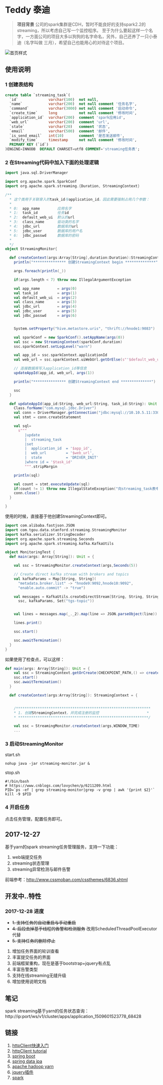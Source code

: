 # Teddy 泰迪

> **项目背景** 公司的spark集群是CDH，暂时不能良好的支持spark2.2的streaming，所以考虑自己写一个监控程序。
至于为什么要起这样一个名字，一方面公司的项目大多以狗狗的名字命名，另外，自己还养了一只小泰迪（名字叫做  三月），希望自己也能用心的对待这个项目。

![首页样式](https://raw.githubusercontent.com/xinghalo/StreamingMonitor/master/description/img/Jietu20171228-162819.jpg)

## 使用说明

### 1 创建表结构
```sql
create table `streaming_task`(
  `id`              varchar(100)  not null,
  `name`            varchar(200)  not null comment '任务名字',
  `command`         varchar(3000) not null comment '启动命令',
  `create_time`     long          not null comment '修改时间',
  `application_id`  varchar(200)  comment 'spark应用id',
  `web_url`         varchar(200)  comment 'url',
  `state`           varchar(20)   comment '状态',
  `email`           varchar(500)  comment '邮件',
  `is_send_email`   int(10)       comment '是否发送邮件',
  `modify_time`     timestamp     not null comment '修改时间',
  PRIMARY KEY (`id`)
)ENGINE=INNODB  DEFAULT CHARSET=utf8 COMMENT='streaming任务表';
```
### 2 在Streaming代码中加入下面的处理逻辑

```scala
import java.sql.DriverManager

import org.apache.spark.SparkConf
import org.apache.spark.streaming.{Duration, StreamingContext}

/**
  * 这个类用于关联穿入的task_id与application_id，因此需要强制占用几个参数：
  *
  * 0:  app_name        应用名字
  * 1:  task_id         任务id
  * 2:  default_web_ui  默认的url
  * 3:  class_name      驱动类的名字
  * 4:  jdbc_url        数据库的url
  * 5:  jdbc_user       数据库的用户名
  * 6:  jdbc_passwd     数据库的密码
  *
  */
object StreamingMonitor{

  def createContext(args:Array[String],duration:Duration):StreamingContext = {
    println("*************** 创建StreamingContext begin **************")

    args.foreach(println(_))

    if(args.length < 7) throw new IllegalArgumentException

    val app_name        = args(0)
    val task_id         = args(1)
    val default_web_ui  = args(2)
    val class_name      = args(3)
    val jdbc_url        = args(4)
    val jdbc_user       = args(5)
    val jdbc_passwd     = args(6)


    System.setProperty("hive.metastore.uris", "thrift://hnode1:9083")

    val sparkConf = new SparkConf().setAppName(args(0))
    val ssc = new StreamingContext(sparkConf,duration)
    ssc.sparkContext.setLogLevel("warn")

    val app_id = ssc.sparkContext.applicationId
    val web_url = ssc.sparkContext.uiWebUrl.getOrElse(s"'$default_web_ui'")

    // 连接数据库写入application_id等信息
    updateAppId(app_id, web_url, args(1))

    println("*************** 创建StreamingContext end **************")

    ssc
  }

  def updateAppId(app_id:String, web_url:String, task_id:String): Unit ={
    Class.forName("com.mysql.jdbc.Driver")
    val conn = DriverManager.getConnection("jdbc:mysql://10.10.5.11:3306/recommend", "xinhailong", "test!@3$xhl")
    val stmt = conn.createStatement

    val sql=
      s"""
         |update
         |  streaming_task
         |set
         |  application_id  = '$app_id',
         |  web_url         = '$web_url',
         |  state           = 'DRIVER_INIT'
         |where id = '$task_id'
         """.stripMargin

    println(sql)

    val count = stmt.executeUpdate(sql)
    if(count != 1) throw new IllegalStateException("向streaming_task表中写入app_id失败，请查看相关表，是否存在task_id")
    conn.close()
  }

}
```

使用的时候，直接基于他创建StreamingContext即可。
```scala
import com.alibaba.fastjson.JSON
import com.tgou.data.stanford.streaming.StreamingMonitor
import kafka.serializer.StringDecoder
import org.apache.spark.streaming.Seconds
import org.apache.spark.streaming.kafka.KafkaUtils

object MonitoringTest {
  def main(args: Array[String]): Unit = {

    val ssc = StreamingMonitor.createContext(args,Seconds(5))

    // Create direct kafka stream with brokers and topics
    val kafkaParams = Map[String, String](
      "metadata.broker.list" -> "hnode9:9092,hnode10:9092",
      "enable.auto.commit" -> "true")

    val messages = KafkaUtils.createDirectStream[String, String, StringDecoder, StringDecoder](
      ssc, kafkaParams, Set("tgs-topic"))


    val lines = messages.map(_._2).map(line => JSON.parseObject(line))

    lines.print()

    ssc.start()

    ssc.awaitTermination()
  }
}
```
如果使用了检查点，可以这样：
```scala
def main(args: Array[String]): Unit = {
    val ssc = StreamingContext.getOrCreate(CHECKPOINT_PATH,() => createContext(args))
    ssc.start()
    ssc.awaitTermination()
  }

  def createContext(args:Array[String]): StreamingContext = {


    /**************************************************************
    * 1. 创建StreamingContext，并完成注册的监控                      *
    * ************************************************************/

    val ssc = StreamingMonitor.createContext(args,WINDOW_TIME)
    ...
```
### 3 启动StreamingMonitor

start.sh
```sbtshell
nohup java -jar streaming-monitor.jar &
```

stop.sh
```sbtshell
#!/bin/bash
# https://www.cnblogs.com/lovychen/p/6211209.html
PID=`ps -ef | grep streaming-monitor|grep -v grep | awk '{print $2}'`
kill -9 $PID
```

### 4 开启任务

点击任务管理，配置任务即可。

## 2017-12-27

基于yarn的spark streaming任务管理服务，支持一下功能：

1. web端提交任务
2. streaming状态管理
3. streaming异常检测与邮件告警

前端参考：http://www.cssmoban.com/cssthemes/6836.shtml

## 开发中..特性

### 2017-12-28 进度

- ~~1. 支持任务的自动重启与手动重启~~
- ~~4. 后段去掉基于线程的告警和检测服务~~ 改用ScheduledThreadPoolExecutor代替
- ~~5. 支持任务的删除停止~~

1. 增加任务界面的轮训查看
1. 丰富提交任务的界面
2. 前端框架重构，现在是基于bootstrap+jquery有点乱
3. 丰富告警类型
4. 支持在线streaming无缝升级
5. 增加使用说明文档

## 笔记

spark streaming基于yarn的任务状态查询：http://ip:port/ws/v1/cluster/apps/application_1509601523778_68428

## 链接

1. [httpClient快速入门](http://hc.apache.org/httpcomponents-client-4.5.x/quickstart.html)
2. [httpClient tutorial](http://hc.apache.org/httpcomponents-client-4.5.x/tutorial/html/index.html)
3. [spring boot](https://docs.spring.io/spring-boot/docs/2.0.0.BUILD-SNAPSHOT/reference/htmlsingle/)
4. [spring data jpa](https://docs.spring.io/spring-data/jpa/docs/current/reference/html/)
5. [apache hadoop yarn](https://hadoop.apache.org/docs/current/hadoop-yarn/hadoop-yarn-site/NodeManagerRest.html#Application_API)
6. [jquery插件](http://www.jq22.com/jquery-plugins%E5%9E%82%E7%9B%B4%E5%AF%BC%E8%88%AA-1-jq)
7. [spark](http://spark.apache.org/docs/latest/)

